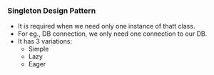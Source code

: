 ### Singleton Design Pattern

- It is required when we need only one instance of thatt class.
- For eg., DB connection, we only need one connection to our DB.
- It has 3 variations:
   - Simple
   - Lazy
   - Eager
